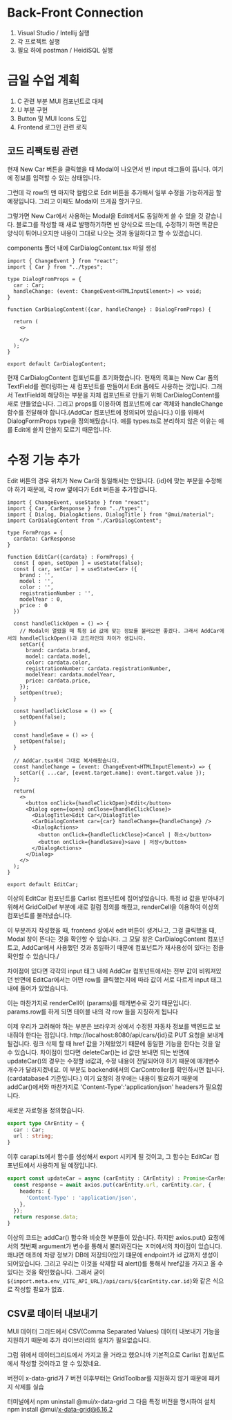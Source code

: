 # Back-Front Connection
1. Visual Studio / Intellij 실행
2. 각 프로젝트 실행
3. 필요 하에 postman / HeidiSQL 실행

# 금일 수업 계획
1. C 관련 부분 MUI 컴포넌트로 대체
2. U 부분 구현
3. Button 및 MUI Icons 도입
4. Frontend 로그인 관련 로직

## 코드 리팩토링 관련
현재 New Car 버튼을 클릭했을 때 Modal이 나오면서 빈 input 태그들이 뜹니다. 여기에 정보를 입력할 수 있는 상태입니다.

그런데 각 row의 맨 마지막 컬럼으로 Edit 버튼을 추가해서 일부 수정을 가능하게끔 할 예정입니다. 그리고 이때도 Modal이 뜨게끔 할거구요.

그렇가면 New Car에서 사용하는 Modal을 Edit에서도 동일하게 쓸 수 있을 것 같습니다. 블로그를 작성할 때 새로 발행하기하면 빈 양식으로 뜨는데, 수정하기 하면 똑같은 양식이 튀어나오지만 내용이 그대로 나오는 것과 동일하다고 할 수 있겠습니다.

components 폴더 내에 CarDialogContent.tsx 파일 생성

```tsx
import { ChangeEvent } from "react";
import { Car } from "../types";

type DialogFromProps = {
  car : Car;
  handleChange: (event: ChangeEvent<HTMLInputElement>) => void;
}

function CarDialogContent({car, handleChange} : DialogFromProps) {

  return (
    <>
    
    </>
  );
}

export default CarDialogContent;
```
현재 CarDialogContent 컴포넌트를 초기화했습니다.
현재의 목표는 New Car 폼의 TextField를 렌더링하는 새 컴포넌트를 만들어서 Edit 폼에도 사용하는 것입니다.
그래서 TextField에 해당하는 부분을 자체 컴포넌트로 만들기 위해 CarDialogContent를 새로 만들었습니다. 그리고 props를 이용하여 컴포넌트에 car 객체와 handleChange 함수를 전달해야 합니다.(AddCar 컴포넌트에 정의되어 있습니다.) 이를 위해서 DialogFormProps type을 정의해뒀습니다. 얘를 types.ts로 분리하지 않은 이유는 얘를 Edit에 쓸지 안쓸지 모르기 때문입니다.

# 수정 기능 추가
Edit 버튼의 경우 위치가 New Car와 동일해서는 안됩니다. {id}에 맞는 부분을 수정해야 하기 때문에, 각 row 옆에다가 Edit 버튼을 추가할겁니다.

```tsx
import { ChangeEvent, useState } from "react";
import { Car, CarResponse } from "../types";
import { Dialog, DialogActions, DialogTitle } from "@mui/material";
import CarDialogContent from "./CarDialogContent";

type FormProps = {
  cardata: CarResponse
}

function EditCar({cardata} : FormProps) {
  const [ open, setOpen ] = useState(false);
  const [ car, setCar ] = useState<Car> ({
    brand : '',
    model : '',
    color : '',
    registrationNumber : '',
    modelYear : 0,
    price : 0
  })

  const handleClickOpen = () => {
    // Modal이 열렸을 때 특정 id 값에 맞는 정보를 불러오면 좋겠다. 그래서 AddCar에서의 handleClickOpen()과 코드라인의 차이가 생깁니다.
    setCar({
      brand: cardata.brand,
      model: cardata.model,
      color: cardata.color,
      registrationNumber: cardata.registrationNumber,
      modelYear: cardata.modelYear,
      price: cardata.price,
    });
    setOpen(true);
  }
  
  const handleClickClose = () => {
    setOpen(false);
  }

  const handleSave = () => {
    setOpen(false);
  }

  // AddCar.tsx에서 그대로 복사해왔습니다.
  const handleChange = (event: ChangeEvent<HTMLInputElement>) => {
    setCar({ ...car, [event.target.name]: event.target.value });
  };

  return(
    <>
      <button onClick={handleClickOpen}>Edit</button>
      <Dialog open={open} onClose={handleClickClose}>
        <DialogTitle>Edit Car</DialogTitle>
        <CarDialogContent car={car} handleChange={handleChange} />
        <DialogActions>
          <button onClick={handleClickClose}>Cancel | 취소</button>
          <button onClick={handleSave}>save | 저장</button>
        </DialogActions>
      </Dialog>
    </>
  );
}

export default EditCar;
```
이상의 EditCar 컴포넌트를 Carlist 컴포넌트에 집어넣었습니다. 특정 id 값을 받아내기 위해서 GridColDef 부분에 새로 컬럼 정의를 해줬고, renderCell을 이용하여 이상의 컴포넌트를 불러냈습니다.

이 부분까지 작성했을 때, frontend 상에서 edit 버튼이 생겨나고, 그걸 클릭했을 때, Modal 창이 뜬다는 것을 확인할 수 있습니다. 그 모달 창은 CarDialogContent 컴포넌트고, AddCar에서 사용했던 것과 동일하기 때문에 컴포넌트가 재사용성이 있다는 점을 확인할 수 있습니다./

차이점이 있다면 각각의 input 태그 내에 AddCar 컴포넌트에서는 전부 값이 비워져있던 반면에 EditCar에서는 어떤 row를 클릭했는지에 따라 값이 서로 다르게 input 태그 내에 들어가 있었습니다.

이는 마찬가지로 renderCell이 (params)를 매개변수로 갖기 때문입니다. params.row를 하게 되면 테이블 내의 각 row 들을 지칭하게 됩니다

이제 우리가 고려해야 하는 부분은 브라우저 상에서 수정된 자동차 정보를 백엔드로 보내줘야 한다는 점입니다. http://localhost:8080/api/cars/{id}로 PUT 요청을 보내게 될겁니다. 링크 삭제 할 때 href 값을 가져왔었기 때문에 동일한 기능을 한다는 것을 알 수 있습니다.
차이점이 있다면 deleteCar()는 id 값만 보내면 되는 반면에 updateCar()의 경우는 수정할 id값과, 수정 내용이 전달되어야 하기 때문에 매개변수 개수가 달라지겠네요. 이 부분도 backend에서의 CarController를 확인하시면 됩니다.(cardatabase4 기준입니다.)
여기 요청의 경우에는 내용이 필요하기 때문에 addCar()에서와 마찬가지로 'Content-Type':'application/json' headers가 필요합니다.

새로운 자료형을 정의했습니다.
```ts
export type CArEntity = {
  car : Car;
  url : string;
}
```
이후 carapi.ts에서 함수를 생성해서 export 시키게 될 것이고, 그 함수는 EditCar 컴포넌트에서 사용하게 될 예정입니다.
```ts
export const updateCar = async (carEntity : CArEntity) : Promise<CarResponse> => {
  const response = await axios.put(carEntity.url, carEntity.car, {
    headers: {
      'Content-Type' : 'application/json',
    },
  });
  return response.data;
}
```
이상의 코드는 addCar() 함수와 비슷한 부분들이 있습니다. 하지만 axios.put() 요청에서의 첫번째 argument가 변수를 통해서 불러와진다는 ㅈ머에서의 차이점이 있습니다. 왜냐면 애초에 차량 정보가 DB에 저장되어있기 떄문에 endpoint가 id 값까지 생성이 되어있습니다. 그리고 우리는 이것을 삭제할 때 alert()를 통해서 href값을 가지고 올 수 있다는 것을 확인했습니다. 그래서 굳이 `${import.meta.env_VITE_API_URL}/api/cars/${carEntity.car.id}`와 같은 식으로 작성할 필요가 없죠.

## CSV로 데이터 내보내기
MUI 데이터 그리드에서 CSV(Comma Separated Values) 데이터 내보내기 기능을 지원하기 때문에 추가 라이브러리의 설치가 필요없습니다.

그럼 위에서 데이터그리드에서 가지고 올 거라고 했으니까 기본적으로 Carlist 컴포넌트에서 작성할 것이라고 알 수 있겠네요.

버전이 x-data-grid가 7 버전 이후부터는 GridToolbar를 지원하지 않기 때문에 패키지 삭제를 실습

터미널에서 npm uninstall @mui/x-data-grid
그 다음 특정 버전을 명시하여 설치
npm install @mui/x-data-grid@6.16.2